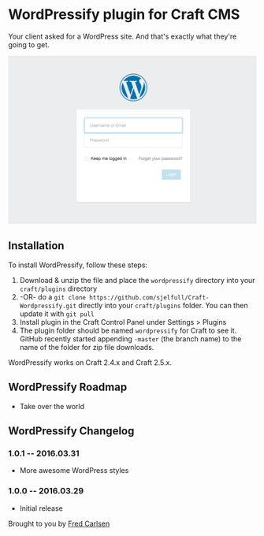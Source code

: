 # WordPressify plugin for Craft CMS

Your client asked for a WordPress site. And that's exactly what they're going to get.

![Screenshot](resources/screenshots/login-screen.png)

## Installation

To install WordPressify, follow these steps:

1. Download & unzip the file and place the `wordpressify` directory into your `craft/plugins` directory
2.  -OR- do a `git clone https://github.com/sjelfull/Craft-Wordpressify.git` directly into your `craft/plugins` folder.  You can then update it with `git pull`
3. Install plugin in the Craft Control Panel under Settings > Plugins
4. The plugin folder should be named `wordpressify` for Craft to see it.  GitHub recently started appending `-master` (the branch name) to the name of the folder for zip file downloads.

WordPressify works on Craft 2.4.x and Craft 2.5.x.

## WordPressify Roadmap

* Take over the world

## WordPressify Changelog

### 1.0.1 -- 2016.03.31

* More awesome WordPress styles

### 1.0.0 -- 2016.03.29

* Initial release

Brought to you by [Fred Carlsen](http://sjelfull.no)
